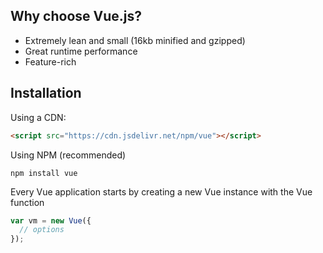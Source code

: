 ## Why choose Vue.js?

- Extremely lean and small (16kb minified and gzipped)
- Great runtime performance
- Feature-rich

## Installation

Using a CDN:

```html
<script src="https://cdn.jsdelivr.net/npm/vue"></script>
```

Using NPM (recommended)

```
npm install vue
```

Every Vue application starts by creating a new Vue instance with the Vue function

```js
var vm = new Vue({
  // options
});
```
